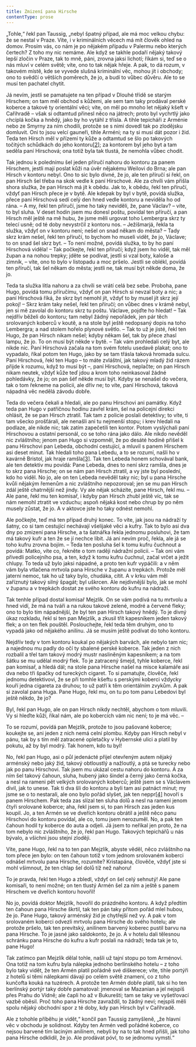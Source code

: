```yaml
---
title: Zmizení pana Hirsche
contentType: prose
---
```


<section>

„Tohle,“ řekl pan Taussig, „nebyl špatný případ, ale má moc velkou chybu: že se nestal v Praze. Víte, i v kriminálních věcech má mít člověk ohled na domov. Prosím vás, co nám je po nějakém případu v Palermu nebo kterých čertech? Z toho my nic nemáme. Ale když se takhle podaří nějaký takový lepší zločin v Praze, tak to mně, páni, zrovna jaksi lichotí; říkám si, teď se o nás mluví v celém světě; víte, ono to tak nějak hřeje. A pak, to dá rozum, v takovém místě, kde se vyvede slušná kriminální věc, mohou jít i obchody; ono to svědčí o větších poměrech, že jo, a budí to vůbec důvěru. Ale to se musí ten pachatel chytit.

Já nevím, jestli se pamatujete na ten případ v Dlouhé třídě se starým Hirschem; on tam měl obchod s kůžemi, ale sem tam taky prodával perské koberce a takové ty orientální věci; víte, on měl po mnoho let nějaký kšeft v Cařihradě – však si odtamtud přinesl něco na játrech; proto byl vychrtlý jako chcíplá kočka a hnědý, jako by ho vytáhl z třísla. A tihle tepicháři z Arménie nebo ze Smyrny za ním chodili, protože se s nimi dovedl tak po zlodějsku domluvit. Oni to jsou velcí gauneři, tihle Arméni; na ty si musí dát pozor i žid. Teda ten Hirsch měl v přízemí ty kůže a odtamtud se šlo po takových točitých schůdkách do jeho kontoru[\[2\]](./resources/undefined); za kontorem byl jeho byt a tam seděla paní Hirschová; ona totiž byla tak tlustá, že nemohla vůbec chodit.

Tak jednou k polednímu šel jeden příručí nahoru do kontoru za panem Hirschem, jestli mají poslat kůži na úvěr nějakému Weilovi do Brna; ale pan Hirsch v kontoru nebyl. Ono to sic bylo divné, že jo, ale ten příručí si řekl, on pan Hirsch šel třeba na skok vedle k paní Hirschové. Ale za chvíli vám přišla shora služka, že pan Hirsch má jít k obědu. Jak to, k obědu, řekl ten příručí, vždyť pan Hirsch přece je v bytě. Ale kdepak by byl v bytě, povídá služka, přece paní Hirschová sedí celý den hned vedle kontoru a neviděla ho od rána. – A my, řekl ten příručí, jsme ho taky neviděli, že, pane Václav? – víte, to byl sluha. V deset hodin jsem mu donesl poštu, povídal ten příručí, a pan Hirsch měl ještě na mě hubu, že jsme měli urgovat toho Lembergra skrz ty telecí usně; od té doby nevystrčil z kontoru nos. – Ježíšmarjá, řekla ta služka, vždyť on v kontoru není; nešel on snad někam do města? – Tady skrz krám nešel, řekl ten příručí, to bychom ho museli vidět, že jo, Václave; to on snad šel skrz byt. – To není možné, povídá služka, to by ho paní Hirschová viděla! – Tak počkejte, řekl ten příručí; když jsem ho viděl, tak měl župan a na nohou trepky; jděte se podívat, jestli si vzal boty, kaloše a zimník, – víte, ono to bylo v listopadu a moc pršelo. Jestli se oblékl, povídá ten příručí, tak šel někam do města; jestli ne, tak musí být někde doma, že jo.

Teda ta služka lítla nahoru a za chvíli se vrátí celá bez sebe. Proboha, pane Hugo, povídá tomu příručímu, vždyť on pan Hirsch si nevzal boty a nic; a paní Hirschová říká, že skrz byt nemohl jít, vždyť to by musel jít skrz její pokoj! – Skrz krám taky nešel, řekl ten příručí; on vůbec dnes v krámě nebyl, jen si mě zavolal do kontoru skrz tu poštu. Václave, pojďte ho hledat! – Tak nejdřív běželi do kontoru; tam nebyl žádný nepořádek, jen pár těch srolovaných koberců v koutě, a na stole byl ještě nedopsaný dopis na toho Lembergra; a nad stolem hořelo plynové světlo. – Tak to už je jisté, řekl ten Hugo, že pan Hirsch nikam nešel; kdyby někam šel, tak by přece zhasl lampu, že jo. To on musí být někde v bytě. – Tak vám prohledali celý byt, ale nikde nic. Paní Hirschová začala na tom svém fotelu usedavě plakat; ono to vypadalo, říkal potom ten Hugo, jako by se tam třásla taková hromada sulcu. Paní Hirschová, řekl ten Hugo – to máte zvláštní, jak takový mladý žid rázem přijde k rozumu, když to musí být –, paní Hirschová, neplačte; on pan Hirsch nikam neutek, vždyť kůže teď jdou a krom toho neinkasoval žádné pohledávky, že jo; on pan šéf někde musí být. Kdyby se nenašel do večera, tak o tom řekneme na policii, ale dřív ne; to víte, paní Hirschová, taková nápadná věc nedělá závodu dobře.

Teda do večera čekali a hledali, ale po panu Hirschovi ani památky. Když teda pan Hugo v patřičnou hodinu zavřel krám, šel na policejní direkci ohlásit, že se pan Hirsch ztratil. Tak tam z policie poslali detektivy; to víte, ti tam všecko prošťárali, ale nenašli ani tu nejmenší stopu; i krev hledali na podlaze, ale nikde nic; tak zatím zapečetili ten kontor. Potom vyslýchali paní Hirschovou a ostatní personál, co se toho rána jako dálo. Ale nikdo nevěděl nic zvláštního; jenom pan Hugo si vzpomněl, že po desáté hodině přišel k panu Hirschovi pan Lebeda, obchodní cestující, a mluvil s panem Hirschem asi deset minut. Tak hledali toho pana Lebedu, a to se rozumí, našli ho v kavárně Bristol, jak hraje ramšla[\[3\]](./resources/undefined). Tak ten Lebeda honem schovával bank, ale ten detektiv mu povídá: Pane Lebeda, dnes to není skrz ramšla, dnes je to skrz pana Hirsche; on se nám pan Hirsch ztratil, a vy jste byl poslední, kdo ho viděl. No jo, ale on ten Lebeda nevěděl taky nic; byl u pana Hirsche kvůli nějakým řemenům a nic zvláštního nepozoroval; jen se mu pan Hirsch zdál ještě chatrnější než jindy. Vy ale nějak scházíte, pane Hirsch, řekl mu. – Ale pane, řekl mu ten komisař, i kdyby pan Hirsch zhubl ještě víc, tak se nám nemohl ztratit ve vzduchu; aspoň nějaká kost nebo chrup by po něm musely zůstat, že jo. A v aktovce jste ho taky odnést nemohl.

Ale počkejte, teď má ten případ druhý konec. To víte, jak jsou na nádraží ty šatny, co si tam cestující nechávají všelijaké věci a kufry. Tak to bylo asi dva dny po zmizení pana Hirsche, a ta šatnářka řekla jednomu posluhovi, že tam má takový kufr a ten že se jí nechce líbit. Já ani nevím proč, řekla, ale já se toho kufru zrovna bojím. – Teda ten posluha šel k tomu kufru čuchnout a povídá: Matko, víte co, řekněte o tom raději nádražní policii. – Tak oni vám přivedli policejního psa, a ten, když k tomu kufru čuchnul, začal vrčet a ježit chlupy. To teda už bylo jaksi nápadné, a proto ten kufr vypáčili: a v něm vám byla vtlačena mrtvola pana Hirsche v županu a trepkách. Protože měl jaterní nemoc, tak ho už taky bylo, chudáka, cítit. A v krku vám měl zaříznutý takový silný špagát; byl uškrcen. Ale nejdivnější bylo, jak se mohl v županu a v trepkách dostat ze svého kontoru do kufru na nádraží.

Tak tenhle případ dostal komisař Mejzlík. On se vám podívá na tu mrtvolu a hned vidí, že má na tváři a na rukou takové zelené, modré a červené fleky; ono to bylo tím nápadnější, že byl ten pan Hirsch takový hnědý. To je divný úkaz rozkladu, řekl si ten pan Mejzlík, a zkusil třít kapesníkem jeden takový flek; a on ten flek pouštěl. Poslouchejte, řekl teda těm druhým, ono to vypadá jako od nějakého anilínu. Já se musím ještě podívat do toho kontoru.

Nejdřív tedy v tom kontoru koukal po nějakých barvách, ale nebylo tam nic; a najednou mu padly do očí ty sbalené perské koberce. Tak jeden z nich rozbalil a třel tam takový modrý mustr nasliněným kapesníkem; a na tom šátku se mu udělal modrý flek. To je zatracený šmejd, tyhle koberce, řekl pan komisař, a hledá dál; na stole pana Hirsche našel na misce kalamáře asi dva nebo tři špačky od tureckých cigaret. To si pamatujte, člověče, řekl jednomu detektivovi, že se při tomhle kšeftu s perskými koberci vždycky kouří jedna cigareta za druhou; to už patří k těm orientálním zvykům. A pak si zavolal pana Huga. Pane Hugo, řekl mu, on tu po tom panu Lebedovi byl ještě někdo, že jo?

Byl, řekl pan Hugo, ale on pan Hirsch nikdy nechtěl, abychom o tom mluvili. Vy si hleďte kůží, říkal nám, ale po kobercích vám nic není; to je má věc. –

To se rozumí, povídá pan Mejzlík, protože to jsou pašované koberce; koukejte se, ani jeden z nich nemá celní plombu. Kdyby pan Hirsch nebyl v pánu, tak by s tím měl zatracené opletačky v Hybernské ulici a platil by pokutu, až by byl modrý. Tak honem, kdo tu byl!

No, řekl pan Hugo, asi o půl jedenácté přijel otevřeným autem nějaký arménský nebo jaký žid, takový obtloustlý a nažloutlý, a ptá se turecky nebo jak po panu Hirschovi. Tak jsem mu ukázal cestu nahoru do kontoru. A za ním šel takový čahoun, sluha, hubený jako šindel a černý jako černá kočka, a nesl na rameni pět velkých srolovaných koberců; ještě jsem se s Václavem divil, jak to unese. Tak ti dva šli do kontoru a byli tam asi patnáct minut; my jsme se o to nestarali, ale ono bylo pořád slyšet, jak ten neppr[\[4\]](./resources/undefined) hovoří s panem Hirschem. Pak teda zas slízal ten sluha dolů a nesl na rameni jenom čtyři srolované koberce; aha, řekl jsem si, to pan Hirsch zas jeden kus koupil. Jo, a ten Armén se ve dveřích kontoru obrátil a ještě něco panu Hirschovi do kontoru povídal, ale co, tomu jsem nerozuměl. No, a pak ten čahoun hodil ty koberce do auta a odjeli. Já jsem to neříkal jen proto, že na tom nebylo nic zvláštního, že jo, řekl pan Hugo. Takových tepichářů u nás bývalo, a všichni jsou stejní zloději.

Víte, pane Hugo, řekl na to ten pan Mejzlík, abyste věděl, něco zvláštního na tom přece jen bylo: on ten čahoun totiž v tom jednom srolovaném koberci odnášel mrtvolu pana Hirsche, rozumíte? Kristapána, člověče, vždyť jste si mohl všimnout, že ten chlap šel dolů tíž než nahoru!

To je pravda, řekl ten Hugo a zbledl, vždyť on šel celý sehnutý! Ale pane komisaři, to není možné; on ten tlustý Armén šel za ním a ještě s panem Hirschem ve dveřích kontoru hovořil!

No jo, povídá doktor Mejzlík, hovořil do prázdného kontoru. A když předtím ten čahoun pana Hirsche škrtil, tak ten pán taky přitom pořád mlel hubou, že jo. Pane Hugo, takový arménský žid je chytřejší než vy. A pak v tom srolovaném koberci odvezli mrtvolu pana Hirsche do svého hotelu; ale protože pršelo, tak ten prevítský, anilínem barvený koberec pustil barvu na pana Hirsche. To je jasné jako saldokonto, že jo. A v hotelu dali tělesnou schránku pana Hirsche do kufru a kufr poslali na nádraží; teda tak je to, pane Hugo!

Tak zatímco pan Mejzlík dělal tohle, našli už tajní stopu po tom Arménovi. Ona totiž na tom kufru byla nálepka jednoho berlínského hotelu – z toho bylo taky vidět, že ten Armén platil pořádně své diškerece; víte, tihle portýři z hotelů si těmi nálepkami dávají po celém světě znamení, co z toho kunčofta kouká na tuzérech. A protože ten Armén dobře platil, tak si ho ten berlínský portýr taky dobře pamatoval: jmenoval se Mazanian a jel nejspíš přes Prahu do Vídně; ale čapli ho až v Bukurešti; tam se taky ve vyšetřovací vazbě oběsil. Proč toho pana Hirsche zavraždil, to žádný neví; nejspíš měli spolu nějaký obchodní spor z té doby, kdy pan Hirsch byl v Cařihradě.

Ale z tohohle příběhu je vidět,“ končil pan Taussig zamyšleně, „že hlavní věc v obchodu je solidnost. Kdyby ten Armén vedl pořádné koberce, co nejsou barvené tím laciným anilínem, nebyli by na to tak hned přišli, jak toho pana Hirsche odklidil, že jo. Ale prodávat póvl, to se jednomu vymstí.“

</section>
